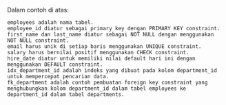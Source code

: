 Dalam contoh di atas:

    employees adalah nama tabel.
    employee_id diatur sebagai primary key dengan PRIMARY KEY constraint.
    first_name dan last_name diatur sebagai NOT NULL dengan menggunakan NOT NULL constraint.
    email harus unik di setiap baris menggunakan UNIQUE constraint.
    salary harus bernilai positif menggunakan CHECK constraint.
    hire_date diatur untuk memiliki nilai default hari ini dengan menggunakan DEFAULT constraint.
    idx_department_id adalah indeks yang dibuat pada kolom department_id untuk mempercepat pencarian data.
    fk_department adalah contoh pembuatan foreign key constraint yang menghubungkan kolom department_id dalam tabel employees ke department_id dalam tabel departments.